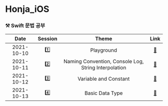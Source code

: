 # Honja_iOS
### ⚒ Swift 문법 공부


|    Date    | Session |                        Theme                         |                             Link                             |
| :--------: | :-----: | :--------------------------------------------------: | :----------------------------------------------------------: |
| 2021-10-10 |    1️⃣    |                      Playground                      |     [🔗](https://velog.io/@mindyeoi/iOSSwift-Playground)      |
| 2021-10-11 |    2️⃣    | Naming Convention, Console Log, String Interpolation | [🔗](https://velog.io/@mindyeoi/iOSSwift-%EB%84%A4%EC%9D%B4%EB%B0%8D-%EC%BB%A8%EB%B2%A4%EC%85%98%EC%BD%98%EC%86%94-%EB%A1%9C%EA%B7%B8%EB%AC%B8%EC%9E%90%EC%97%B4-%EB%B3%B4%EA%B0%84%EB%B2%95) |
| 2021-10-12 |    3️⃣    |                Variable and Constant                 | [🔗](https://velog.io/@mindyeoi/iOSSwift-%EB%B3%80%EC%88%98%EC%99%80-%EC%83%81%EC%88%98Type-Annotation) |
| 2021-10-13 |    4️⃣    |                   Basic Data Type                    | [🔗](https://velog.io/@mindyeoi/iOSSwift-%EA%B8%B0%EB%B3%B8-%EB%8D%B0%EC%9D%B4%ED%84%B0-%ED%83%80%EC%9E%85) |

